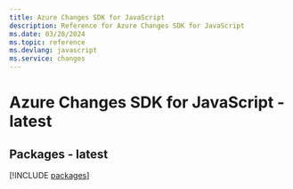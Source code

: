 ```yaml
---
title: Azure Changes SDK for JavaScript
description: Reference for Azure Changes SDK for JavaScript
ms.date: 03/28/2024
ms.topic: reference
ms.devlang: javascript
ms.service: changes
---
```

# Azure Changes SDK for JavaScript - latest
## Packages - latest
[!INCLUDE [packages](changes-index.md)]